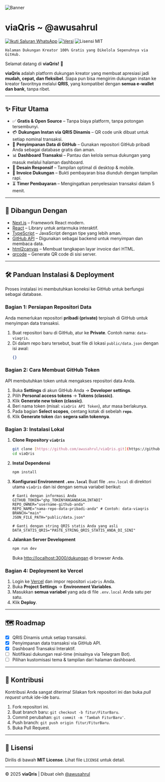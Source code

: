 
![Banner](https://darikami.vercel.app/viaQris.jpg)

# viaQris ~ @awusahrul

[![Ikuti Saluran WhatsApp](https://img.shields.io/badge/Ikuti%20di-WhatsApp-green?logo=whatsapp)](https://whatsapp.com/channel/0029Vb6WmoKGpLHOdbB4NS3I)
[![Versi](https://img.shields.io/badge/Versi-2.0-blueviolet)](https://github.com/awusahrul/viaQris)
![Lisensi MIT](https://img.shields.io/badge/Lisensi-MIT-blue.svg)

```💬 "Memberi dukungan kini semudah scan QR."
Halaman Dukungan Kreator 100% Gratis yang Dikelola Sepenuhnya via GitHub.
````

Selamat datang di **viaQris\!** 🎉

**viaQris** adalah platform dukungan kreator yang membuat apresiasi jadi **mudah, cepat, dan fleksibel**. Siapa pun bisa mengirim dukungan instan ke kreator favoritnya melalui **QRIS**, yang kompatibel dengan **semua e-wallet dan bank**, tanpa ribet.

-----

## ✨ Fitur Utama

  * ✅ **Gratis & Open Source** – Tanpa biaya platform, tanpa potongan tersembunyi.
  * 💳 **Dukungan Instan via QRIS Dinamis** – QR code unik dibuat untuk setiap nominal transaksi.
  * 📂 **Penyimpanan Data di GitHub** – Gunakan repositori GitHub pribadi Anda sebagai database gratis dan aman.
  * 📊 **Dashboard Transaksi** – Pantau dan kelola semua dukungan yang masuk melalui halaman dashboard.
  * 📱 **Desain Responsif** – Tampilan optimal di desktop & mobile.
  * 📄 **Invoice Dukungan** – Bukti pembayaran bisa diunduh dengan tampilan rapi.
  * ⏳ **Timer Pembayaran** – Mengingatkan penyelesaian transaksi dalam 5 menit.

-----

## 🚀 Dibangun Dengan

  * [Next.js](https://nextjs.org/) – Framework React modern.
  * [React](https://reactjs.org/) – Library untuk antarmuka interaktif.
  * [TypeScript](https://www.typescriptlang.org/) – JavaScript dengan tipe yang lebih aman.
  * [GitHub API](https://docs.github.com/en/rest) – Digunakan sebagai backend untuk menyimpan dan membaca data.
  * [html2canvas](https://html2canvas.hertzen.com/) – Membuat tangkapan layar invoice dari HTML.
  * [qrcode](https://github.com/soldair/node-qrcode) – Generate QR code di sisi server.

-----

## 🛠️ Panduan Instalasi & Deployment

Proses instalasi ini membutuhkan koneksi ke GitHub untuk berfungsi sebagai database.

### Bagian 1: Persiapan Repositori Data

Anda memerlukan repositori **pribadi (private)** terpisah di GitHub untuk menyimpan data transaksi.

1.  Buat repositori baru di GitHub, atur ke **Private**. Contoh nama: `data-viaqris`.
2.  Di dalam repo baru tersebut, buat file di lokasi `public/data.json` dengan isi awal:
    ```json
    {}
    ```

### Bagian 2: Cara Membuat GitHub Token

API membutuhkan token untuk mengakses repositori data Anda.

1.  Buka **Settings** di akun GitHub Anda → **Developer settings**.
2.  Pilih **Personal access tokens** → **Tokens (classic)**.
3.  Klik **Generate new token (classic)**.
4.  Beri nama token (misal: `viaQris API Token`), atur masa berlakunya.
5.  Pada bagian **Select scopes**, centang kotak di sebelah **`repo`**.
6.  Klik **Generate token** dan **segera salin tokennya**.

### Bagian 3: Instalasi Lokal

1.  **Clone Repository `viaQris`**

    ```sh
    git clone [https://github.com/awusahrul/viaQris.git](https://github.com/awusahrul/viaQris.git)
    cd viaQris
    ```

2.  **Instal Dependensi**

    ```sh
    npm install
    ```

3.  **Konfigurasi Environment `.env.local`**
    Buat file `.env.local` di direktori utama `viaQris` dan isi dengan semua variabel berikut:

    ```env
    # Ganti dengan informasi Anda
    GITHUB_TOKEN="ghp_TOKENYANGANDASALINTADI"
    REPO_OWNER="username-github-anda"
    REPO_NAME="nama-repo-data-pribadi-anda" # Contoh: data-viaqris
    BRANCH="main"
    JSON_FILE_PATH="public/data.json"

    # Ganti dengan string QRIS statis Anda yang asli
    DATA_STATIS_QRIS="PASTE_STRING_QRIS_STATIS_ANDA_DI_SINI"
    ```

4.  **Jalankan Server Development**

    ```sh
    npm run dev
    ```

    Buka [http://localhost:3000/dukungan](https://www.google.com/search?q=http://localhost:3000/dukungan) di browser Anda.

### Bagian 4: Deployment ke Vercel

1.  Login ke [Vercel](https://vercel.com) dan impor repositori `viaQris` Anda.
2.  Buka **Project Settings** → **Environment Variables**.
3.  Masukkan **semua variabel** yang ada di file `.env.local` Anda satu per satu.
4.  Klik **Deploy**.

-----

## 🗺️ Roadmap

  - [x] QRIS Dinamis untuk setiap transaksi.
  - [x] Penyimpanan data transaksi via GitHub API.
  - [x] Dashboard Transaksi Interaktif.
  - [ ] Notifikasi dukungan real-time (misalnya via Telegram Bot).
  - [ ] Pilihan kustomisasi tema & tampilan dari halaman dashboard.

-----

## 🤝 Kontribusi

Kontribusi Anda sangat diterima\! Silakan fork repositori ini dan buka *pull request* untuk ide-ide baru.

1.  Fork repositori ini.
2.  Buat branch baru: `git checkout -b fitur/FiturBaru`.
3.  Commit perubahan: `git commit -m 'Tambah FiturBaru'`.
4.  Push branch: `git push origin fitur/FiturBaru`.
5.  Buka Pull Request.

-----

## 📄 Lisensi

Dirilis di bawah **MIT License**. Lihat file `LICENSE` untuk detail.

-----

© 2025 **viaQris** | Dibuat oleh [@awusahrul](https://github.com/awusahrul)

```
```
